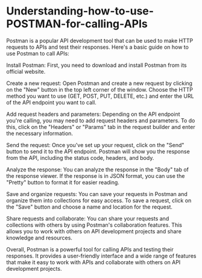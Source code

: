 # Understanding-how-to-use-POSTMAN-for-calling-APIs

Postman is a popular API development tool that can be used to make HTTP requests to APIs and test their responses. Here's a basic guide on how to use Postman to call APIs:

Install Postman: First, you need to download and install Postman from its official website.

Create a new request: Open Postman and create a new request by clicking on the "New" button in the top left corner of the window. Choose the HTTP method you want to use (GET, POST, PUT, DELETE, etc.) and enter the URL of the API endpoint you want to call.

Add request headers and parameters: Depending on the API endpoint you're calling, you may need to add request headers and parameters. To do this, click on the "Headers" or "Params" tab in the request builder and enter the necessary information.

Send the request: Once you've set up your request, click on the "Send" button to send it to the API endpoint. Postman will show you the response from the API, including the status code, headers, and body.

Analyze the response: You can analyze the response in the "Body" tab of the response viewer. If the response is in JSON format, you can use the "Pretty" button to format it for easier reading.

Save and organize requests: You can save your requests in Postman and organize them into collections for easy access. To save a request, click on the "Save" button and choose a name and location for the request.

Share requests and collaborate: You can share your requests and collections with others by using Postman's collaboration features. This allows you to work with others on API development projects and share knowledge and resources.

Overall, Postman is a powerful tool for calling APIs and testing their responses. It provides a user-friendly interface and a wide range of features that make it easy to work with APIs and collaborate with others on API development projects.
